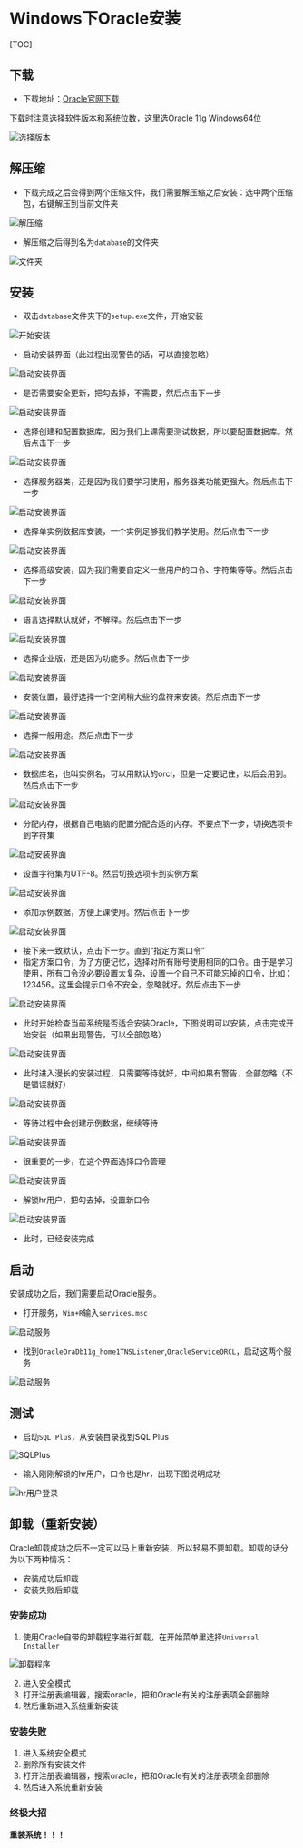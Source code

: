 # Windows下Oracle安装

[TOC]

## 下载

- 下载地址：[Oracle官网下载](http://www.oracle.com/technetwork/database/enterprise-edition/downloads/index.html)

下载时注意选择软件版本和系统位数，这里选Oracle 11g Windows64位

![选择版本](imgs/install_01.png)

## 解压缩

- 下载完成之后会得到两个压缩文件，我们需要解压缩之后安装：选中两个压缩包，右键解压到当前文件夹

![解压缩](imgs/001.png)

- 解压缩之后得到名为`database`的文件夹

![文件夹](imgs/002.png)

## 安装

- 双击`database`文件夹下的`setup.exe`文件，开始安装

![开始安装](imgs/004.png)

- 启动安装界面（此过程出现警告的话，可以直接忽略）

![启动安装界面](imgs/005.png)

- 是否需要安全更新，把勾去掉，不需要，然后点击下一步

![启动安装界面](imgs/007.png)

- 选择创建和配置数据库，因为我们上课需要测试数据，所以要配置数据库。然后点击下一步

![启动安装界面](imgs/008.png)

- 选择服务器类，还是因为我们要学习使用，服务器类功能更强大。然后点击下一步

![启动安装界面](imgs/009.png)

- 选择单实例数据库安装，一个实例足够我们教学使用。然后点击下一步

![启动安装界面](imgs/010.png)

- 选择高级安装，因为我们需要自定义一些用户的口令、字符集等等。然后点击下一步

![启动安装界面](imgs/011.png)

- 语言选择默认就好，不解释。然后点击下一步

![启动安装界面](imgs/012.png)

- 选择企业版，还是因为功能多。然后点击下一步

![启动安装界面](imgs/013.png)

- 安装位置，最好选择一个空间稍大些的盘符来安装。然后点击下一步

![启动安装界面](imgs/014.png)

- 选择一般用途。然后点击下一步

![启动安装界面](imgs/015.png)

- 数据库名，也叫实例名，可以用默认的orcl，但是一定要记住，以后会用到。然后点击下一步

![启动安装界面](imgs/016.png)

- 分配内存，根据自己电脑的配置分配合适的内存。不要点下一步，切换选项卡到字符集

![启动安装界面](imgs/017.png)

- 设置字符集为UTF-8。然后切换选项卡到实例方案

![启动安装界面](imgs/019.png)

- 添加示例数据，方便上课使用。然后点击下一步

![启动安装界面](imgs/020.png)

- 接下来一致默认，点击下一步。直到“指定方案口令”
- 指定方案口令，为了方便记忆，选择对所有账号使用相同的口令。由于是学习使用，所有口令没必要设置太复杂，设置一个自己不可能忘掉的口令，比如：123456。这里会提示口令不安全，忽略就好。然后点击下一步

![启动安装界面](imgs/021.png)

- 此时开始检查当前系统是否适合安装Oracle，下图说明可以安装，点击完成开始安装（如果出现警告，可以全部忽略）

![启动安装界面](imgs/023.png)

- 此时进入漫长的安装过程，只需要等待就好，中间如果有警告，全部忽略（不是错误就好）

![启动安装界面](imgs/024.png)

- 等待过程中会创建示例数据，继续等待

![启动安装界面](imgs/025.png)

- 很重要的一步，在这个界面选择口令管理

![启动安装界面](imgs/026.png)

- 解锁hr用户，把勾去掉，设置新口令

![启动安装界面](imgs/027.png)

- 此时，已经安装完成

## 启动

安装成功之后，我们需要启动Oracle服务。

- 打开服务，`Win+R`输入`services.msc`

![启动服务](imgs/029.png)

- 找到`OracleOraDb11g_home1TNSListener`,`OracleServiceORCL`，启动这两个服务

![启动服务](imgs/031.png)

## 测试

- 启动`SQL Plus`，从安装目录找到SQL Plus

![SQLPlus](imgs/032.png)

- 输入刚刚解锁的hr用户，口令也是hr，出现下图说明成功

![hr用户登录](imgs/033.png)

## 卸载（重新安装）

Oracle卸载成功之后不一定可以马上重新安装，所以轻易不要卸载。卸载的话分为以下两种情况：

- 安装成功后卸载
- 安装失败后卸载

### 安装成功

1. 使用Oracle自带的卸载程序进行卸载，在开始菜单里选择`Universal Installer`

![卸载程序](imgs/028.png)

2. 进入安全模式
3. 打开注册表编辑器，搜索oracle，把和Oracle有关的注册表项全部删除
4. 然后重新进入系统重新安装

### 安装失败

1. 进入系统安全模式
2. 删除所有安装文件
3. 打开注册表编辑器，搜索oracle，把和Oracle有关的注册表项全部删除
4. 然后进入系统重新安装

### 终极大招

**重装系统！！！**